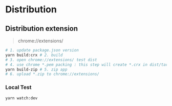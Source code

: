 # Distribution

>

## Distribution extension

> chrome://extensions/

```bash
# 1. update package.json version
yarn build:crx # 2. build
# 3. open chrome://extensions/ test dist
# 4. use chrome *.pem packing : this step will create *.crx in dist/target
yarn build-zip # 5. zip app
# 6. upload *.zip to chrome://extensions/
```

### Local Test

```bash
yarn watch:dev

```
